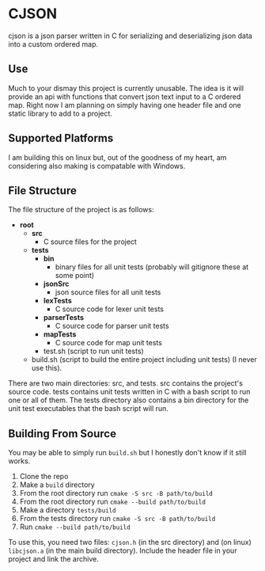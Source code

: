 # CJSON

cjson is a json parser written in C for serializing and deserializing json data into a custom ordered map.


## Use

Much to your dismay this project is currently unusable. The idea is it will provide an api with functions that convert json text input to a C ordered map.
Right now I am planning on simply having one header file and one static library to add to a project.

## Supported Platforms

I am building this on linux but, out of the goodness of my heart, am considering also making is compatable with Windows.


## File Structure

The file structure of the project is as follows:

- **root**
  - **src**
    - C source files for the project
  - **tests**
    - **bin**
      - binary files for all unit tests (probably will gitignore these at some point)
    - **jsonSrc**
      - json source files for all unit tests
    - **lexTests**
      - C source code for lexer unit tests
    - **parserTests**
      - C source code for parser unit tests
    - **mapTests**
      - C source code for map unit tests
    - test.sh (script to run unit tests)
  - build.sh (script to build the entire project including unit tests) (I never use this).

There are two main directories: src, and tests. src contains the project's source code. tests contains unit tests written in C with a bash script
to run one or all of them. The tests directory also contains a bin directory for the unit test executables that the bash script will run.

## Building From Source

You may be able to simply run `build.sh` but I honestly don't know if it still works.

1. Clone the repo
2. Make a `build` directory
3. From the root directory run `cmake -S src -B path/to/build`
4. From the root directory run `cmake --build path/to/build`
5. Make a directory `tests/build`
6. From the tests directory run `cmake -S src -B path/to/build`
7. Run `cmake --build path/to/build`

To use this, you need two files: `cjson.h` (in the src directory) and (on linux) `libcjson.a` (in the main build directory). Include the
header file in your project and link the archive.
